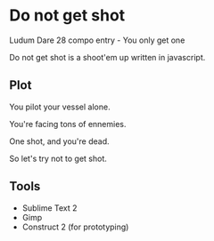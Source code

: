 Do not get shot
===============

Ludum Dare 28 compo entry - You only get one

Do not get shot is a shoot'em up written in javascript.

Plot
----

You pilot your vessel alone.

You're facing tons of ennemies.

One shot, and you're dead.

So let's try not to get shot.

Tools
-----

* Sublime Text 2
* Gimp
* Construct 2 (for prototyping)
